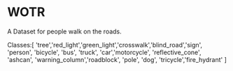 # WOTR
A Dataset for people walk on the roads.

Classes:[ 'tree','red_light','green_light','crosswalk','blind_road','sign', 'person', 'bicycle', 'bus', 'truck', 'car','motorcycle', 'reflective_cone', 'ashcan', 'warning_column','roadblock', 'pole', 'dog', 'tricycle','fire_hydrant' ]
